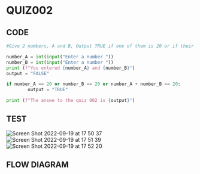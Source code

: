 # QUIZ002

## CODE

```.py
#Give 2 numbers, A and B, Output TRUE if one of them is 20 or if their sum is 20.

number_A = int(input("Enter a number "))
number_B = int(input("Enter a number "))
print (f"You entered {number_A} and {number_B}")
output = "FALSE"

if number_A == 20 or number_B == 20 or number_A + number_B == 20:
        output = "TRUE"

print (f"The answe to the quiz 002 is {output}")
```

## TEST

![Screen Shot 2022-09-19 at 17 50 37](https://user-images.githubusercontent.com/111761417/190982017-f32108ee-a8e7-45e9-bdcb-4e948fca0d55.png)
![Screen Shot 2022-09-19 at 17 51 39](https://user-images.githubusercontent.com/111761417/190982147-5db471ef-a55e-4def-a165-d96312c5d6bf.png)
![Screen Shot 2022-09-19 at 17 52 20](https://user-images.githubusercontent.com/111761417/190982304-78f67078-2999-4c3a-962b-4c379c562498.png)

## FLOW DIAGRAM



